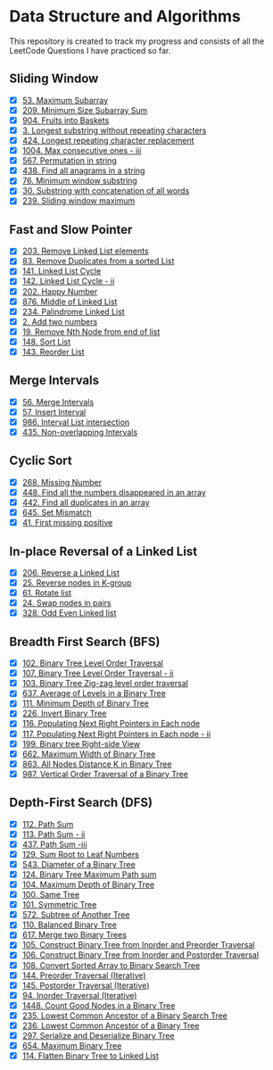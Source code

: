 # Data Structure and Algorithms

This repository is created to track my progress and consists of all the LeetCode Questions I have practiced so far.

## Sliding Window 

- [x] [53. Maximum Subarray](https://github.com/sehajbajaj/DSA-Questions/tree/main/53-maximum-subarray)
- [x] [209. Minimum Size Subarray Sum](https://github.com/sehajbajaj/DSA-Questions/tree/main/209-minimum-size-subarray-sum)
- [x] [904. Fruits into Baskets](https://github.com/sehajbajaj/DSA-Questions/tree/main/904-fruit-into-baskets)
- [x] [3. Longest substring without repeating characters](https://github.com/sehajbajaj/DSA-Questions/tree/main/3-longest-substring-without-repeating-characters)
- [x] [424. Longest repeating character replacement](https://github.com/sehajbajaj/DSA-Questions/tree/main/424-longest-repeating-character-replacement)
- [x] [1004. Max consecutive ones - iii](https://github.com/sehajbajaj/DSA-Questions/tree/main/1004-max-consecutive-ones-iii)
- [x] [567. Permutation in string](https://github.com/sehajbajaj/DSA-Questions/tree/main/567-permutation-in-string)
- [x] [438. Find all anagrams in a string](https://github.com/sehajbajaj/DSA-Questions/tree/main/438-find-all-anagrams-in-a-string)
- [x] [76. Minimum window substring](https://github.com/sehajbajaj/DSA-Questions/tree/main/76-minimum-window-substring)
- [x] [30. Substring with concatenation of all words](https://github.com/sehajbajaj/DSA-Questions/tree/main/30-substring-with-concatenation-of-all-words)
- [x] [239. Sliding window maximum](https://github.com/sehajbajaj/DSA-Questions/tree/main/239-sliding-window-maximum)

## Fast and Slow Pointer

- [x] [203. Remove Linked List elements](https://github.com/sehajbajaj/DSA-Questions/tree/main/203-remove-linked-list-elements)
- [x] [83. Remove Duplicates from a sorted List](https://github.com/sehajbajaj/DSA-Questions/tree/main/83-remove-duplicates-from-sorted-list)
- [x] [141. Linked List Cycle](https://github.com/sehajbajaj/DSA-Questions/tree/main/141-linked-list-cycle)
- [x] [142. Linked List Cycle - ii](https://github.com/sehajbajaj/DSA-Questions/tree/main/142-linked-list-cycle-ii)
- [x] [202. Happy Number](https://github.com/sehajbajaj/DSA-Questions/tree/main/202-happy-number)
- [x] [876. Middle of Linked List](https://github.com/sehajbajaj/DSA-Questions/tree/main/876-middle-of-the-linked-list)
- [x] [234. Palindrome Linked List](https://github.com/sehajbajaj/DSA-Questions/tree/main/234-palindrome-linked-list)
- [x] [2. Add two numbers](https://github.com/sehajbajaj/DSA-Questions/tree/main/2-add-two-numbers)
- [x] [19. Remove Nth Node from end of list](https://github.com/sehajbajaj/DSA-Questions/tree/main/19-remove-nth-node-from-end-of-list)
- [x] [148. Sort List](https://github.com/sehajbajaj/DSA-Questions/tree/main/148-sort-list)
- [x] [143. Reorder List](https://github.com/sehajbajaj/DSA-Questions/tree/main/143-reorder-list)

## Merge Intervals

- [x] [56. Merge Intervals](https://github.com/sehajbajaj/DSA-Questions/tree/main/56-merge-intervals)
- [x] [57. Insert Interval](https://github.com/sehajbajaj/DSA-Questions/tree/main/57-insert-interval)
- [x] [986. Interval List intersection](https://github.com/sehajbajaj/DSA-Questions/tree/main/986-interval-list-intersections)
- [x] [435. Non-overlapping Intervals](https://github.com/sehajbajaj/DSA-Questions/tree/main/435-non-overlapping-intervals)

## Cyclic Sort

- [x] [268. Missing Number](https://github.com/sehajbajaj/DSA-Questions/tree/main/268-missing-number)
- [x] [448. Find all the numbers disappeared in an array](https://github.com/sehajbajaj/DSA-Questions/tree/main/448-find-all-numbers-disappeared-in-an-array)
- [x] [442. Find all duplicates in an array](https://github.com/sehajbajaj/DSA-Questions/tree/main/442-find-all-duplicates-in-an-array)
- [x] [645. Set Mismatch](https://github.com/sehajbajaj/DSA-Questions/tree/main/645-set-mismatch)
- [x] [41. First missing positive](https://github.com/sehajbajaj/DSA-Questions/tree/main/41-first-missing-positive)

## In-place Reversal of a Linked List

- [x] [206. Reverse a Linked List](https://github.com/sehajbajaj/DSA-Questions/tree/main/206-reverse-linked-list)
- [x] [25. Reverse nodes in K-group](https://github.com/sehajbajaj/DSA-Questions/tree/main/25-reverse-nodes-in-k-group)
- [x] [61. Rotate list](https://github.com/sehajbajaj/DSA-Questions/tree/main/61-rotate-list)
- [x] [24. Swap nodes in pairs](https://github.com/sehajbajaj/DSA-Questions/tree/main/24-swap-nodes-in-pairs)
- [x] [328. Odd Even Linked list](https://github.com/sehajbajaj/DSA-Questions/tree/main/328-odd-even-linked-list)

## Breadth First Search (BFS)

- [x] [102. Binary Tree Level Order Traversal](https://github.com/sehajbajaj/DSA-Questions/tree/main/102-binary-tree-level-order-traversal)
- [x] [107. Binary Tree Level Order Traversal - ii](https://github.com/sehajbajaj/DSA-Questions/tree/main/107-binary-tree-level-order-traversal-ii)
- [x] [103. Binary Tree Zig-zag level order traversal](https://github.com/sehajbajaj/DSA-Questions/tree/main/103-binary-tree-zigzag-level-order-traversal)
- [x] [637. Average of Levels in a Binary Tree](https://github.com/sehajbajaj/DSA-Questions/tree/main/637-average-of-levels-in-binary-tree)
- [x] [111. Minimum Depth of Binary Tree](https://github.com/sehajbajaj/DSA-Questions/tree/main/111-minimum-depth-of-binary-tree)
- [x] [226. Invert Binary Tree](https://github.com/sehajbajaj/DSA-Questions/tree/main/226-invert-binary-tree)
- [x] [116. Populating Next Right Pointers in Each node](https://github.com/sehajbajaj/DSA-Questions/tree/main/116-populating-next-right-pointers-in-each-node)
- [x] [117. Populating Next Right Pointers in Each node - ii](https://github.com/sehajbajaj/DSA-Questions/tree/main/117-populating-next-right-pointers-in-each-node-ii)
- [x] [199. Binary tree Right-side View](https://github.com/sehajbajaj/DSA-Questions/tree/main/199-binary-tree-right-side-view)
- [x] [662. Maximum Width of Binary Tree](https://github.com/sehajbajaj/DSA-Questions/tree/main/662-maximum-width-of-binary-tree)
- [x] [863. All Nodes Distance K in Binary Tree](https://github.com/sehajbajaj/DSA-Questions/tree/main/863-all-nodes-distance-k-in-binary-tree)
- [x] [987. Vertical Order Traversal of a Binary Tree](https://github.com/sehajbajaj/DSA-Questions/tree/main/987-vertical-order-traversal-of-a-binary-tree)

## Depth-First Search (DFS)

- [x] [112. Path Sum](https://github.com/sehajbajaj/DSA-Questions/tree/main/112-path-sum)
- [x] [113. Path Sum - ii](https://github.com/sehajbajaj/DSA-Questions/tree/main/113-path-sum-ii)
- [x] [437. Path Sum -iii](https://github.com/sehajbajaj/DSA-Questions/tree/main/437-path-sum-iii)
- [x] [129. Sum Root to Leaf Numbers](https://github.com/sehajbajaj/DSA-Questions/tree/main/129-sum-root-to-leaf-numbers)
- [x] [543. Diameter of a Binary Tree](https://github.com/sehajbajaj/DSA-Questions/tree/main/543-diameter-of-binary-tree)
- [x] [124. Binary Tree Maximum Path sum](https://github.com/sehajbajaj/DSA-Questions/tree/main/124-binary-tree-maximum-path-sum)
- [x] [104. Maximum Depth of Binary Tree](https://github.com/sehajbajaj/DSA-Questions/tree/main/104-maximum-depth-of-binary-tree)
- [x] [100. Same Tree](https://github.com/sehajbajaj/DSA-Questions/tree/main/100-same-tree)
- [x] [101. Symmetric Tree](https://github.com/sehajbajaj/DSA-Questions/tree/main/101-symmetric-tree)
- [x] [572. Subtree of Another Tree](https://github.com/sehajbajaj/DSA-Questions/tree/main/572-subtree-of-another-tree)
- [x] [110. Balanced Binary Tree](https://github.com/sehajbajaj/DSA-Questions/tree/main/110-balanced-binary-tree)
- [x] [617. Merge two Binary Trees](https://github.com/sehajbajaj/DSA-Questions/tree/main/617-merge-two-binary-trees)
- [x] [105. Construct Binary Tree from Inorder and Preorder Traversal](https://github.com/sehajbajaj/DSA-Questions/tree/main/105-construct-binary-tree-from-preorder-and-inorder-traversal)
- [x] [106. Construct Binary Tree from Inorder and Postorder Traversal](https://github.com/sehajbajaj/DSA-Questions/tree/main/106-construct-binary-tree-from-inorder-and-postorder-traversal)
- [x] [108. Convert Sorted Array to Binary Search Tree](https://github.com/sehajbajaj/DSA-Questions/tree/main/108-convert-sorted-array-to-binary-search-tree)
- [x] [144. Preorder Traversal (Iterative)](https://github.com/sehajbajaj/DSA-Questions/tree/main/144-binary-tree-preorder-traversal)
- [x] [145. Postorder Traversal (Iterative)](https://github.com/sehajbajaj/DSA-Questions/tree/main/145-binary-tree-postorder-traversal)
- [x] [94. Inorder Traversal (Iterative)](https://github.com/sehajbajaj/DSA-Questions/tree/main/94-binary-tree-inorder-traversal)
- [x] [1448. Count Good Nodes in a Binary Tree](https://github.com/sehajbajaj/DSA-Questions/tree/main/1448-count-good-nodes-in-binary-tree)
- [x] [235. Lowest Common Ancestor of a Binary Search Tree](https://github.com/sehajbajaj/DSA-Questions/tree/main/235-lowest-common-ancestor-of-a-binary-search-tree)
- [x] [236. Lowest Common Ancestor of a Binary Tree](https://github.com/sehajbajaj/DSA-Questions/tree/main/236-lowest-common-ancestor-of-a-binary-tree)
- [x] [297. Serialize and Deserialize Binary Tree](https://github.com/sehajbajaj/DSA-Questions/tree/main/297-serialize-and-deserialize-binary-tree)
- [x] [654. Maximum Binary Tree](https://github.com/sehajbajaj/DSA-Questions/tree/main/654-maximum-binary-tree)
- [x] [114. Flatten Binary Tree to Linked List](https://github.com/sehajbajaj/DSA-Questions/tree/main/114-flatten-binary-tree-to-linked-list)
